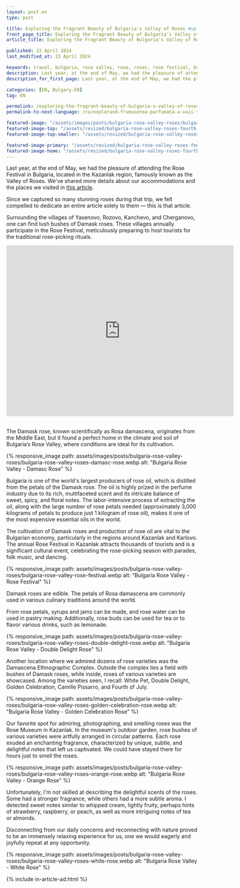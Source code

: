 ```yaml
---
layout: post.en
type: post

title: Exploring the Fragrant Beauty of Bulgaria's Valley of Roses #up in browser, max 60 chars
front_page_title: Exploring the Fragrant Beauty of Bulgaria's Valley of Roses #shows on the front page
article_title: Exploring the Fragrant Beauty of Bulgaria's Valley of Roses #shows on article page

published: 22 April 2024
last_modified_at: 23 April 2024

keywords: travel, bulgaria, rose valley, rose, roses, rose festival, bulgarian rose, damascena, kazanluk, rose museum, kazanlak
description: Last year, at the end of May, we had the pleasure of attending the Rose Festival in Bulgaria, located in the Kazanlak region, famously known as the Valley of Roses. Since we captured so many stunning roses during that trip, we felt compelled to dedicate an entire article solely to them — this is that article.  #max 160 chars
description_for_first_page: Last year, at the end of May, we had the pleasure of attending the Rose Festival in Bulgaria, located in the Kazanlak region, famously known as the Valley of Roses. Since we captured so many stunning roses during that trip, we felt compelled to dedicate an entire article solely to them — this is that article.

categories: [EN, Bulgary-EN]
tag: EN

permalink: /exploring-the-fragrant-beauty-of-bulgaria-s-valley-of-roses/
permalink-to-next-language: /ro/explorand-frumusetea-parfumata-a-vaii-trandafirilor-din-bulgaria/

featured-image: "/assets/images/posts/bulgaria-rose-valley-roses/bulgaria-rose-valley-roses-fourth-of-july-rose.webp" # full size, poate fi empty daca featured-image-top e empty
featured-image-top: "/assets/resized/bulgaria-rose-valley-roses-fourth-of-july-rose-1600x900.webp" # prima poza din articol, poate fi empty
featured-image-top-smaller: "/assets/resized/bulgaria-rose-valley-roses-fourth-of-july-rose-800x450.webp" # 800

featured-image-primary: "/assets/resized/bulgaria-rose-valley-roses-fourth-of-july-rose-800x450.webp" # poza care apare pe prima pagina landscape
featured-image-home: "/assets/resized/bulgaria-rose-valley-roses-fourth-of-july-rose-800x450.webp" # poza care apare pe prima pagina square
---
```

Last year, at the end of May, we had the pleasure of attending the Rose Festival in Bulgaria, located in the Kazanlak region, famously known as the Valley of Roses.
We've shared more details about our accommodations and the places we visited in [this article](/bulgaria-rose-valley-rose-festival/).

Since we captured so many stunning roses during that trip, we felt compelled to dedicate an entire article solely to them — this is that article. 


Surrounding the villages of Yasenovo, Rozovo, Kanchevo, and Cherganovo, one can find lush bushes of Damask roses. These villages annually participate in the Rose Festival, meticulously preparing to host tourists for the traditional rose-picking rituals.

<div class="ratio ratio-16x9 mb-3">
    <iframe src="https://www.google.com/maps/embed?pb=!1m40!1m12!1m3!1d187912.2364613692!2d25.1957492079984!3d42.616226544634884!2m3!1f0!2f0!3f0!3m2!1i1024!2i768!4f13.1!4m25!3e0!4m5!1s0x40a8504cec906a33%3A0xa00a014cd0f0860!2sRozovo%2C%20Stara%20Zagora%2C%20Bulgaria!3m2!1d42.5621953!2d25.4135182!4m5!1s0x40a9abd2dca92ba9%3A0xa00a014cd0f68e0!2zNjE0NyDQr9GB0LXQvdC-0LLQviwgQnVsZ2FyaWE!3m2!1d42.6874365!2d25.2508172!4m5!1s0x40a8500981a07b1f%3A0xa00a014cd0e80e0!2sKanchevo%2C%206164%2C%20Bulgaria!3m2!1d42.5438055!2d25.4512783!4m5!1s0x40a850b97d3cc6d9%3A0xa00a014cd0f48c0!2sCherganovo%2C%206139%2C%20Bulgaria!3m2!1d42.585661699999996!2d25.470294799999998!5e0!3m2!1sen!2sro!4v1713780784256!5m2!1sen!2sro" width="600" height="450" style="border:0;" allowfullscreen="" loading="lazy"></iframe>
</div>
<br />


The Damask rose, known scientifically as Rosa damascena, originates from the Middle East, but it found a perfect home in the climate and soil of Bulgaria’s Rose Valley, where conditions are ideal for its cultivation.

{% responsive_image path: assets/images/posts/bulgaria-rose-valley-roses/bulgaria-rose-valley-roses-damasc-rose.webp alt: "Bulgaria Rose Valley - Damasc Rose" %}

Bulgaria is one of the world's largest producers of rose oil, which is distilled from the petals of the Damask rose. The oil is highly prized in the perfume industry due to its rich, multifaceted scent and its intricate balance of sweet, spicy, and floral notes. The labor-intensive process of extracting the oil, along with the large number of rose petals needed (approximately 3,000 kilograms of petals to produce just 1 kilogram of rose oil), makes it one of the most expensive essential oils in the world.

The cultivation of Damask roses and production of rose oil are vital to the Bulgarian economy, particularly in the regions around Kazanlak and Karlovo. The annual Rose Festival in Kazanlak attracts thousands of tourists and is a significant cultural event, celebrating the rose-picking season with parades, folk music, and dancing.

{% responsive_image path: assets/images/posts/bulgaria-rose-valley-roses/bulgaria-rose-valley-rose-festival.webp alt: "Bulgaria Rose Valley - Rose Festival" %}


Damask roses are edible. The petals of Rosa damascena are commonly used in various culinary traditions around the world. 

From rose petals, syrups and jams can be made, and rose water can be used in pastry making. Additionally, rose buds can be used for tea or to flavor various drinks, such as lemonade.

{% responsive_image path: assets/images/posts/bulgaria-rose-valley-roses/bulgaria-rose-valley-roses-double-delight-rose.webp alt: "Bulgaria Rose Valley - Double Delight Rose" %}

Another location where we admired dozens of rose varieties was the Damascena Ethnographic Complex. Outside the complex lies a field with bushes of Damask roses, while inside, roses of various varieties are showcased.
Among the varieties seen, I recall: White Pet, Double Delight, Golden Celebration, Camille Pissarro, and Fourth of July.

{% responsive_image path: assets/images/posts/bulgaria-rose-valley-roses/bulgaria-rose-valley-roses-golden-celebration-rose.webp alt: "Bulgaria Rose Valley - Golden Celebration Rose" %}

Our favorite spot for admiring, photographing, and smelling roses was the Rose Museum in Kazanlak. In the museum's outdoor garden, rose bushes of various varieties were artfully arranged in circular patterns. Each rose exuded an enchanting fragrance, characterized by unique, subtle, and delightful notes that left us captivated. We could have stayed there for hours just to smell the roses.

{% responsive_image path: assets/images/posts/bulgaria-rose-valley-roses/bulgaria-rose-valley-roses-orange-rose.webp alt: "Bulgaria Rose Valley - Orange Rose" %}

Unfortunately, I'm not skilled at describing the delightful scents of the roses. Some had a stronger fragrance, while others had a more subtle aroma.
I detected sweet notes similar to whipped cream, lightly fruity, perhaps hints of strawberry, raspberry, or peach, as well as more intriguing notes of tea or almonds.

Disconnecting from our daily concerns and reconnecting with nature proved to be an immensely relaxing experience for us, one we would eagerly and joyfully repeat at any opportunity.

{% responsive_image path: assets/images/posts/bulgaria-rose-valley-roses/bulgaria-rose-valley-roses-white-rose.webp alt: "Bulgaria Rose Valley - White Rose" %}

{% include in-article-ad.html %}

